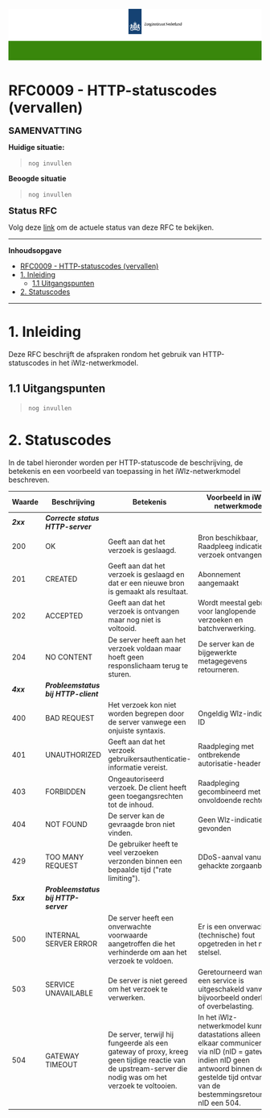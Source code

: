 ![header](../imagesrc/ZinBanner.png "template_header")

# RFC0009 - HTTP-statuscodes (vervallen)

<font size="4">**SAMENVATTING**</font>

**Huidige situatie:**

>```nog invullen```

**Beoogde situatie**

>```nog invullen```

<font size="4">**Status RFC**</font>

Volg deze [link](https://github.com/iStandaarden/iWlz-RFC/issues/12) om de actuele status van deze RFC te bekijken.

---
**Inhoudsopgave**
- [RFC0009 - HTTP-statuscodes (vervallen)](#rfc0009---http-statuscodes-vervallen)
- [1. Inleiding](#1-inleiding)
  - [1.1 Uitgangspunten](#11-uitgangspunten)
- [2. Statuscodes](#2-statuscodes)

---
# 1. Inleiding
Deze RFC beschrijft de afspraken rondom het gebruik van HTTP-statuscodes in het iWlz-netwerkmodel.

## 1.1 Uitgangspunten
>```nog invullen```

# 2. Statuscodes
In de tabel hieronder worden per HTTP-statuscode de beschrijving, de betekenis en een voorbeeld van toepassing in het iWlz-netwerkmodel beschreven.

| Waarde | Beschrijving | Betekenis | Voorbeeld in iWlz-netwerkmodel |
|--------|--------------|-----------|----------------------------------|
| _**2xx**_    | _**Correcte status HTTP-server**_  | | |
| 200    | OK | Geeft aan dat het verzoek is geslaagd. | Bron beschikbaar, Raadpleeg indicatie verzoek ontvangen |
| 201    | CREATED | Geeft aan dat het verzoek is geslaagd en dat er een nieuwe bron is gemaakt als resultaat. | Abonnement aangemaakt |
| 202    | ACCEPTED | Geeft aan dat het verzoek is ontvangen maar nog niet is voltooid. | Wordt meestal gebruikt voor langlopende verzoeken en batchverwerking. |
| 204    | NO CONTENT | De server heeft aan het verzoek voldaan maar hoeft geen responslichaam terug te sturen. | De server kan de bijgewerkte metagegevens retourneren. |
| _**4xx**_     | _**Probleemstatus bij HTTP-client**_  | | |
| 400    | BAD REQUEST | Het verzoek kon niet worden begrepen door de server vanwege een onjuiste syntaxis. | Ongeldig Wlz-indicatie-ID |
| 401    | UNAUTHORIZED | Geeft aan dat het verzoek gebruikersauthenticatie-informatie vereist. | Raadpleging met ontbrekende autorisatie-header |
| 403    | FORBIDDEN | Ongeautoriseerd verzoek. De client heeft geen toegangsrechten tot de inhoud. | Raadpleging gecombineerd met onvoldoende rechten |
| 404    | NOT FOUND | De server kan de gevraagde bron niet vinden. | Geen Wlz-indicatie gevonden |
| 429    | TOO MANY REQUEST | De gebruiker heeft te veel verzoeken verzonden binnen een bepaalde tijd ("rate limiting"). | DDoS-aanval vanuit een gehackte zorgaanbieder |
| _**5xx**_    | _**Probleemstatus bij HTTP-server**_ | | |
| 500    | INTERNAL SERVER ERROR | De server heeft een onverwachte voorwaarde aangetroffen die het verhinderde om aan het verzoek te voldoen. | Er is een onverwachte (technische) fout opgetreden in het nID stelsel. |
| 503    | SERVICE UNAVAILABLE | De server is niet gereed om het verzoek te verwerken. | Geretourneerd wanneer een service is uitgeschakeld vanwege bijvoorbeeld onderhoud of overbelasting. |
| 504    | GATEWAY TIMEOUT | De server, terwijl hij fungeerde als een gateway of proxy, kreeg geen tijdige reactie van de upstream-server die nodig was om het verzoek te voltooien. | In het iWlz-netwerkmodel kunnen datastations alleen met elkaar communiceren via nID (nID = gateway), indien nID geen antwoord binnen de gestelde tijd ontvangt van de bestemmingsretourneert nID een 504. |
